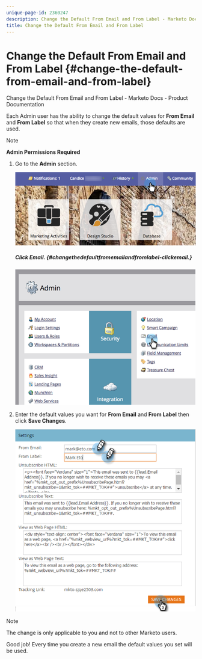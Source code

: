 ```yaml
---
unique-page-id: 2360247
description: Change the Default From Email and From Label - Marketo Docs - Product Documentation
title: Change the Default From Email and From Label
---
```


# Change the Default From Email and From Label {#change-the-default-from-email-and-from-label}

Change the Default From Email and From Label - Marketo Docs - Product Documentation

Each Admin user has the ability to change the default values for **From Email** and **From Label** so that when they create new emails, those defaults are used.

>[!NOTE]
>
>**Admin Permissions Required**

1. Go to the **Admin** section.

   ![](assets/adminhand.png)

   ##### Click Email. {#changethedefaultfromemailandfromlabel-clickemail.}

   ![](assets/image2014-9-18-16-3a27-3a19.png)

1. Enter the default values you want for **From Email** and **From Label** then click **Save Changes**.

   ![](assets/change-default-hands.png)

>[!NOTE]
>
>The change is only applicable to you and not to other Marketo users.

Good job! Every time you create a new email the default values you set will be used. 